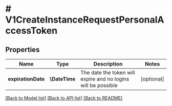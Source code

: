 # # V1CreateInstanceRequestPersonalAccessToken

## Properties

Name | Type | Description | Notes
------------ | ------------- | ------------- | -------------
**expirationDate** | **\DateTime** | The date the token will expire and no logins will be possible | [optional]

[[Back to Model list]](../../README.md#models) [[Back to API list]](../../README.md#endpoints) [[Back to README]](../../README.md)
